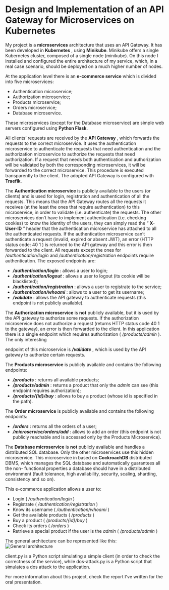 # Design and Implementation of an API Gateway for Microservices on Kubernetes

My project is a **microservices** architecture that uses an API Gateway. It has been developed in
**Kubernetes** , using **Minikube**. Minikube offers a single Kubernetes cluster, composed of a single
node (minikube). On this node I installed and configured the entire architecture of my service,
which, in a real case scenario, should be deployed on a much higher number of nodes.

At the application level there is an **e-commerce service** which is divided into five microservices:

- Authentication microservice;
- Authorization microservice;
- Products microservice;
- Orders microservice;
- Database microservice.

These microservices (except for the Database microservice) are simple web servers configured
using **Python Flask**.

All clients’ requests are received by the **API Gateway** , which forwards the requests to the correct
microservice. It uses the authentication microservice to authenticate the requests that need
authentication and the authorization microservice to authorize the requests that need authorization.
If a request that needs both authentication and authorization will be validated by both the
corresponding microservices, it will be forwarded to the correct microservice. This procedure is
executed transparently to the client. The adopted API Gateway is configured with **Traefik**.

The **Authentication microservice** is publicly available to the users (or clients) and is used for
login, registration and authentication of all the requests. This means that the API Gateway routes all
the requests it receives (at the least the ones that require authentication) to this microservice, in
order to validate (i.e. authenticate) the requests. The other microservices don’t have to implement
authentication (i.e. checking cookies) to know the identity of the users, they can simply read the “ **X-
User-ID** ” header that the authentication microservice has attached to all the authenticated requests.
If the authentication microservice can’t authenticate a request (invalid, expired or absent JWT), an
error (HTTP status code: 40 1 ) is returned to the API gateway and this error is then forwarded to the
client. All requests except the ones for _/authentication/login_ and _/authentication/registration_
endpoints require authentication. The exposed endpoints are:

- **_/authentication/login_** : allows a user to login;
- **_/authentication/logout_** : allows a user to logout (its cookie will be blacklisted);
- **_/authentication/registration_** : allows a user to registrate to the service;
- **_/authentication/whoami_** : allows to a user to get its username;
- **_/validate_** : allows the API gateway to authenticate requests (this endpoint is not publicly
    available).

The **Authorization microservice** is **not** publicly available, but it is used by the API gateway to
authorize some requests. If the authorization microservice does not authorize a request (returns
HTTP status code 40 1 to the gateway), an error is then forwarded to the client. In this application
there is a single endpoint which requires authorization ( _/products/admin_ ). The only interesting


endpoint of this microservice is **_/validate_** , which is used by the API gateway to authorize certain
requests.

The **Products microservice** is publicly available and contains the following endpoints:

- **_/products_** : returns all available products;
- **_/products/admin_** : returns a product that only the _admin_ can see (this endpoint requires
    authorization);
- **_/products/{id}/buy_** : allows to buy a product (whose id is specified in the path).

The **Order microservice** is publicly available and contains the following endpoints:

- **_/orders_** : returns all the orders of a user;
- **_/microservice/orders/add_** : allows to add an order (this endpoint is not publicly reachable
    and is accessed only by the Products Microservice).

The **Database microservice** is **not** publicly available and handles a distributed SQL database. Only
the other microservices use this hidden microservice. This microservice in based on **CockroachDB**
distributed DBMS, which manages the SQL database and automatically guarantees all the non-
functional properties a database should have in a distributed environment (fault tolerance, high
availability, security, scaling, sharding, consistency and so on).

This e-commerce application allows a user to:

- Login ( _/authentication/login_ )
- Registrate ( _/authentication/registration_ )
- Know its username ( _/authentication/whoami_ )
- Get the available products ( _/products_ )
- Buy a product ( _/products/{id}/buy_ )
- Check its orders ( _/orders_ )
- Retrieve a special product if the user is the _admin_ ( _/products/admin_ )

The general architecture can be represented like this:
![General architecture](https://i.postimg.cc/xdhhQyJ1/General-Architecture-Cloud.png)

client.py is a Python script simulating a simple client (in order to check the correctness of the service), while dos-attack.py is a Python script that simulates a dos attack to the application.

For more information about this project, check the report I've written for the oral presentation.

